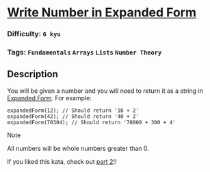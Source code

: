 # [Write Number in Expanded Form](https://www.codewars.com/kata/5842df8ccbd22792a4000245)

### Difficulty: `6 kyu`

### Tags: `Fundamentals` `Arrays` `Lists` `Number Theory`

## Description

You will be given a number and you will need to return it as a string in [Expanded Form](https://www.mathsisfun.com/definitions/expanded-notation.html). For example:

```
expandedForm(12); // Should return '10 + 2'
expandedForm(42); // Should return '40 + 2'
expandedForm(70304); // Should return '70000 + 300 + 4'
```

> [!NOTE] 
> All numbers will be whole numbers greater than 0.

If you liked this kata, check out [part 2](https://www.codewars.com/kata/write-number-in-expanded-form-part-2)!!

